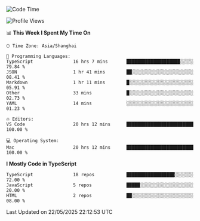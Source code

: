 <!--START_SECTION:waka-->
![Code Time](http://img.shields.io/badge/Code%20Time-7%2C734%20hrs%2034%20mins-blue)

![Profile Views](http://img.shields.io/badge/Profile%20Views-0-blue)

📊 **This Week I Spent My Time On** 

```text
🕑︎ Time Zone: Asia/Shanghai

💬 Programming Languages: 
TypeScript               16 hrs 7 mins       ████████████████████░░░░░   79.84 % 
JSON                     1 hr 41 mins        ██░░░░░░░░░░░░░░░░░░░░░░░   08.41 % 
Markdown                 1 hr 11 mins        █░░░░░░░░░░░░░░░░░░░░░░░░   05.91 % 
Other                    33 mins             █░░░░░░░░░░░░░░░░░░░░░░░░   02.73 % 
YAML                     14 mins             ░░░░░░░░░░░░░░░░░░░░░░░░░   01.23 % 

🔥 Editors: 
VS Code                  20 hrs 12 mins      █████████████████████████   100.00 % 

💻 Operating System: 
Mac                      20 hrs 12 mins      █████████████████████████   100.00 % 
```

**I Mostly Code in TypeScript** 

```text
TypeScript               18 repos            ██████████████████░░░░░░░   72.00 % 
JavaScript               5 repos             █████░░░░░░░░░░░░░░░░░░░░   20.00 % 
HTML                     2 repos             ██░░░░░░░░░░░░░░░░░░░░░░░   08.00 % 
```




 Last Updated on 22/05/2025 22:12:53 UTC
<!--END_SECTION:waka-->
